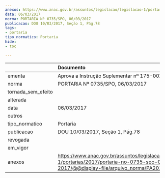 ```yaml
---
anexos: https://www.anac.gov.br/assuntos/legislacao/legislacao-1/portarias/2017/portaria-no-0735-spo-06-03-2017/@@display-file/arquivo_norma/PA2017-0735.pdf
data: 06/03/2017
norma: PORTARIA Nº 0735/SPO, 06/03/2017
publicacao: DOU 10/03/2017, Seção 1, Pág.78
tags:
- portaria
tipo_normatico: Portaria
hide: 
- toc 
 
---
```


|                    | Documento                                                                                                                                            |
|:-------------------|:-----------------------------------------------------------------------------------------------------------------------------------------------------|
| ementa             | Aprova a Instrução Suplementar nº 175-002, Revisão C.                                                                                                |
| norma              | PORTARIA Nº 0735/SPO, 06/03/2017                                                                                                                     |
| tornada_sem_efeito |                                                                                                                                                      |
| alterada           |                                                                                                                                                      |
| data               | 06/03/2017                                                                                                                                           |
| outros             |                                                                                                                                                      |
| tipo_normatico     | Portaria                                                                                                                                             |
| publicacao         | DOU 10/03/2017, Seção 1, Pág.78                                                                                                                      |
| revogada           |                                                                                                                                                      |
| em_vigor           |                                                                                                                                                      |
| anexos             | https://www.anac.gov.br/assuntos/legislacao/legislacao-1/portarias/2017/portaria-no-0735-spo-06-03-2017/@@display-file/arquivo_norma/PA2017-0735.pdf |